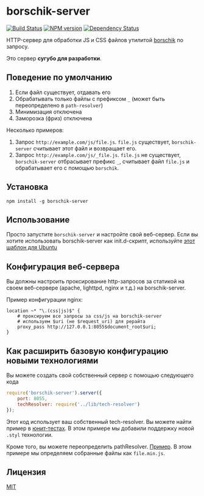 # borschik-server
[![Build Status](https://travis-ci.org/bem/borschik-server.png?branch=master)](https://travis-ci.org/bem/borschik-server)
[![NPM version](https://badge.fury.io/js/borschik-server.png)](http://badge.fury.io/js/borschik-server)
[![Dependency Status](https://david-dm.org/bem/borschik-server.png)](https://david-dm.org/bem/borschik-server)

HTTP-сервер для обработки JS и CSS файлов утилитой [borschik](https://github.com/bem/borschik) по запросу.

Это сервер **сугубо для разработки**.

## Поведение по умолчанию
1. Если файл существует, отдавать его
2. Обрабатывать только файлы с префиксом `_` (может быть переопределено в `path-resolver`)
3. Минимизация отключена
4. Заморозка (фриз) отключена

Несколько примеров:
 1. Запрос `http://example.com/js/file.js`. `file.js` существует, `borschik-server` считывает этот файл 
и возвращает его.
 2. Запрос `http://example.com/js/_file.js`. `file.js` не существует, `borschik-server` отбрасывает префикс `_`,
считывает файл `file.js` и обрабатывает его с помощью `borschik`.

## Установка
```
npm install -g borschik-server 
```

## Использование
Просто запустите `borschik-server` и настройте свой веб-сервер. Если вы хотите использовать borschik-server как 
init.d-скрипт, используйте [этот шаблон для Ubuntu](https://gist.github.com/peterhost/715255)

## Конфигурация веб-сервера
Вы должны настроить проксирование http-запросов за статикой на своем веб-сервере (apache, lighttpd, nginx и т.д.) на 
borschik-server.

Пример конфигурации nginx:
```
location ~* "\.(css|js)$" {
    # проксируем все запросы за css/js на borschik-server
    # используем $uri (не $request_uri) для рерайта
    proxy_pass http://127.0.0.1:8055$document_root$uri;
}
```

## Как расширить базовую конфигурацию новыми технологиями
Вы можете создать свой собственный сервер с помощью следующего кода
```js
require('borschik-server').server({
    port: 8055,
    techResolver: require('../lib/tech-resolver')
});
```

Этот код использует ваш собственный tech-resolver.
Вы можете найти пример в [юнит-тестах](https://github.com/bem/borschik-server/blob/master/test/mock/custom-tech-resolver.js). В этом примере мы добавили поддержку 
новой `.styl` технологии.

Кроме того, вы можете переопределить pathResolver. [Пример](https://github.com/bem/borschik-server/blob/master/test/mock/custom-path-resolver.js). В этом примере мы 
определяем собранные файлы как `file.min.js`.

## Лицензия
[MIT](https://github.com/bem/borschik-server/blob/master/MIT-LICENSE.txt)
